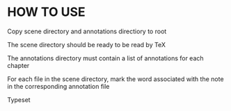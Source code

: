 HOW TO USE
===
Copy scene directory and annotations directiory to root

The scene directory should be ready to be read by TeX

The annotations directory must contain a list of annotations for each chapter

For each file in the scene directory, mark the word associated with the note in the corresponding annotation file

Typeset
